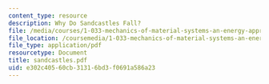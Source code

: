 ```yaml
---
content_type: resource
description: Why Do Sandcastles Fall?
file: /media/courses/1-033-mechanics-of-material-systems-an-energy-approach-fall-2003/e302c40560cb31316bd3f0691a586a23_sandcastles.pdf
file_location: /coursemedia/1-033-mechanics-of-material-systems-an-energy-approach-fall-2003/e302c40560cb31316bd3f0691a586a23_sandcastles.pdf
file_type: application/pdf
resourcetype: Document
title: sandcastles.pdf
uid: e302c405-60cb-3131-6bd3-f0691a586a23
---
```

